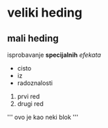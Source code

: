 # veliki heding

## mali heding

isprobavanje **specijalnih** *efekata*
- cisto
- iz
- radoznalosti

1. prvi red
2. drugi red


'''
ovo je
kao neki
blok
'''
